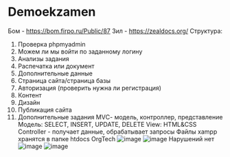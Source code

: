 # Demoekzamen
Бом - https://bom.firpo.ru/Public/87
Зил - https://zealdocs.org/
Структура:
1. Проверка phpmyadmin
2. Можем ли мы войти по заданному логину
3. Анализы задания
4. Распечатка или документ
5. Дополнительные данные
6. Страница сайта/страница базы
7. Авторизация (проверить нужна ли регистрация)
8. Контент
9. Дизайн
10. Публикация сайта
11. Дополнительные задания
MVС- модель, контроллер, представление
Модель: SELECT, INSERT, UPDATE, DELETE
View: HTML&CSS
Controller - получает данные, обрабатывает запросы
Файлы xampp хранятся в папке htdocs
OrgTech
![image](https://github.com/user-attachments/assets/869f71e7-6655-47b5-a4d9-177b85795899)
![image](https://github.com/user-attachments/assets/ba672447-d3a0-43bd-a0f1-bb02742c0f9f)
Нарушений нет
![image](https://github.com/user-attachments/assets/591be006-5f95-4f66-9ebe-47c795ba6003)
![image](https://github.com/user-attachments/assets/df3e8012-798b-4b03-bca5-c6cf8bba7f0f)
